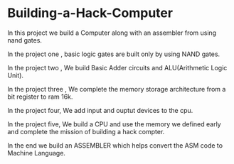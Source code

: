 # Building-a-Hack-Computer
In this project we build a Computer along with an assembler from using nand gates.

In the project one , basic logic gates are built only by using NAND gates.

In the project two , We build Basic Adder circuits and ALU(Arithmetic Logic Unit).

In the project three , We complete the memory storage architecture from a bit register to ram 16k.

In the project four, We add input and ouptut devices to the cpu.

In the project five, We build a CPU and use the memory we defined early and complete the mission of building a hack compter.

In the end we build an ASSEMBLER which helps convert the ASM code to Machine Language.
